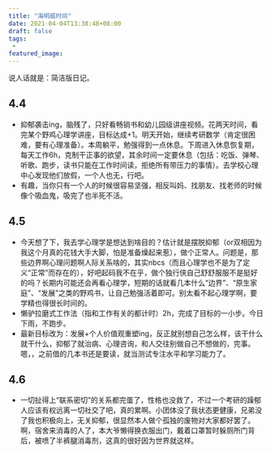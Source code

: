 ```yaml
---
title: "海明威时间"
date: 2021-04-04T13:38:48+08:00
draft: false
tags:
 - 
featured_image:
---
```

说人话就是：简洁版日记。
## 4.4
- 抑郁袭击ing，脑残了，只好看畅销书和幼儿园级讲座视频。花两天时间，看完某个野鸡心理学讲座，目标达成+1。明天开始，继续考研数学（肯定很困难，要有心理准备）。本周躺平，勉强得到一点休息。下周进入休息恢复期，每天工作6h，克制干正事的欲望，其余时间一定要休息（包括：吃饭、弹琴、听歌、跑步，读书只能在工作时间读，拒绝所有带压力的事情）。去学校心理中心发现他们放假，一个人也无，行吧。
- 有趣，当你只有一个人的时候很容易坚强，相反叫妈、找朋友、找老师的时候像个吸血鬼，吸完了也半死不活。
## 4.5
- 今天想了下，我去学心理学是想达到啥目的？估计就是摆脱抑郁（or双相因为我这个月真的花钱大手大脚，怕是准备燥起来惹），做个正常人。问题是，那些边界啊心理问题啊人际关系啥的，其实nbcs（而且心理学也不是为了定义“正常”而存在的），好吧起码我不在乎，做个独行侠自己舒舒服服不是挺好的吗？长期内可能还会再看心理学，短期的话就看几本什么“边界”、“原生家庭”、“发展”之类的野鸡书，让自己勉强活着即可。别太看不起心理学啊，要学精也得很长时间的。
- 懒驴拉磨式工作法（指和工作有关的都计时）2h，完成了目标的一小步。今日下雨，不跑步。
- 最新目标改为：发展+个人价值观重塑ing，反正就别想自己怎么样，该干什么就干什么，抑郁了就治病、心理咨询，和人交往别做自己不想做的，完事。嗯，，之前借的几本书还是要读，就当测试专注水平和学习能力了。
## 4.6
- 一切扯得上“联系密切”的关系都完蛋了，性格也没救了，不过一个考研的躁郁人应该有权远离一切社交了吧，真的累啊。小团体没了我状态更健康，兄弟没了我也积极向上，无关抑郁，很显然本人做个孤独的废物对大家都好罢了。啊，宿舍来消毒的人了，本大爷懒得换衣服出门，戴着口罩暂时躲厕所门背后，被喷了半裤腿消毒剂，这真的很好因为世界就这样。

